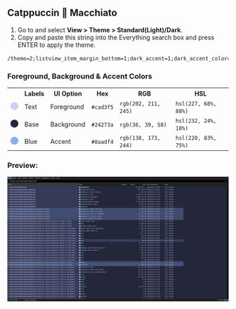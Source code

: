## Catppuccin 🌺 Macchiato

1. Go to and select **View > Theme > Standard(Light)/Dark**.
2. Copy and paste this string into the Everything search box and press ENTER to apply the theme.

```
/theme=2;listview_item_margin_bottom=1;dark_accent=1;dark_accent_color=#8aadf4;selected_border=1;dark_selected_border_color=#8aadf4;dark_highlight_background_color=#5b6078;dark_highlight_foreground_color=#cad3f5;dark_translucent_selection_rectangle_background_color=#24273a;dark_translucent_selection_rectangle_border_color=#8aadf4
```

### Foreground, Background & Accent Colors
<table>
	<tr>
		<th></th>
		<th>Labels</th>
		<th>UI Option</th>
		<th>Hex</th>
		<th>RGB</th>
		<th>HSL</th>
	</tr>
	<tr>
		<td><img src="../../assets/macchiato/macchiato_text.png" width="23"/></td>
		<td>Text</td>
		<td>Foreground</td>
		<td><code>#cad3f5</code></td>
		<td><code>rgb(202, 211, 245)</code></td>
		<td><code>hsl(227, 68%, 88%)</code></td>
	</tr>
	<tr>
		<td><img src="../../assets/macchiato/macchiato_base.png" width="23"/></td>
		<td>Base</td>
		<td>Background</td>
		<td><code>#24273a</code></td>
		<td><code>rgb(36, 39, 58)</code></td>
		<td><code>hsl(232, 24%, 18%)</code></td>
	</tr>
	<tr>
		<td><img src="../../assets/macchiato/macchiato_blue.png" width="23"/></td>
		<td>Blue</td>
		<td>Accent</td>
		<td><code>#8aadf4</code></td>
		<td><code>rgb(138, 173, 244)</code></td>
		<td><code>hsl(220, 83%, 75%)</code></td>
	</tr>
</table>

### Preview:

<p align="center">
	<img src="../../assets/Macchiato.webp"/>
</p>